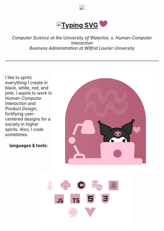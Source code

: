 <div align="center">
  
  <img src="https://media3.giphy.com/media/KfBjG41ojhbrSNTElK/giphy.gif" width=100></img>

  <h2><a href="https://git.io/typing-svg"><img src="https://readme-typing-svg.herokuapp.com?font=Poppins&weight=600&duration=1500&pause=5000&color=AF546A&center=true&vCenter=true&width=135&height=20&lines=hi%2C+I'm+Hailey!" alt="Typing SVG" /></a> <img src="https://github.com/chanhailey/chanhailey/blob/cab8833e98e78f95d2fbcd07228571b2938b38fc/assets/heart.png" width=26></img></h2>

  <h6>Computer Science at the University of Waterloo, s. Human-Computer Interaction <br/>
    Business Administration at Wilfrid Laurier University</h6>

</div>

---

<picture> <img align="right" src="https://github.com/chanhailey/chanhailey/blob/f8809fb5027aca0e86cfaa4ed6b956b0e9ddcba8/assets/computer%20kuromi.png" width = 350px></picture>
<div align="left">
<br>
  
  I like to spritz everything I create in black, white, red, and pink. I aspire to work in *Human-Computer Interaction* and *Product Design*, fortifying user-centered designs for a society in higher spirits. Also, I code sometimes.

  <div align="center">
<h4>languages & tools:</h4>
<img src="https://github.com/chanhailey/chanhailey/blob/42e21594c0940f73c121af07912f0af2a2460dcd/assets/stack.png" width=320></img>
</div>
</div>
</div>
